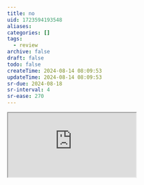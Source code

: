 ```yaml
---
title: no
uid: 1723594193548
aliases:
categories: []
tags:
  - review
archive: false
draft: false
todo: false
createTime: 2024-08-14 08:09:53
updateTime: 2024-08-14 08:09:53
sr-due: 2024-08-18
sr-interval: 4
sr-ease: 270
---
```


<iframe
  class="iframe_full"
  src="https://dict.youdao.com/result?word=no&lang=en"
>
</iframe>
